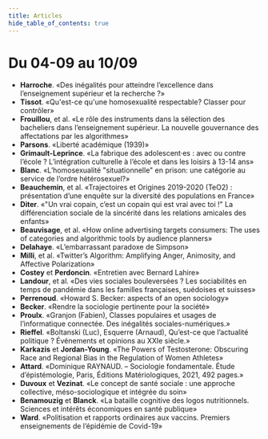 ```yaml
---
title: Articles
hide_table_of_contents: true
---
```


# Du 04-09 au 10/09

* **Harroche**. «Des inégalités pour atteindre l’excellence dans l’enseignement supérieur et la recherche ?»
* **Tissot**. «Qu'est-ce qu'une homosexualité respectable? Classer pour contrôler»
* **Frouillou**, et al. «Le rôle des instruments dans la sélection des bacheliers dans l’enseignement supérieur. La nouvelle gouvernance des affectations par les algorithmes»
* **Parsons**. «Liberté académique (1939)»
* **Grimault-Leprince**. «La fabrique des adolescent·es : avec ou contre l’école ? L’intégration culturelle à l’école et dans les loisirs à 13-14 ans»
* **Blanc**. «L’homosexualité "situationnelle" en prison: une catégorie au service de l’ordre hétérosexuel?»
* **Beauchemin**, et al. «Trajectoires et Origines 2019-2020 (TeO2) : présentation d’une enquête sur la diversité des populations en France»
* **Diter**. «"Un vrai copain, c’est un copain qui est vrai avec toi !" La différenciation sociale de la sincérité dans les relations amicales des enfants»
* **Beauvisage**, et al. «How online advertising targets consumers: The uses of categories and algorithmic tools by audience planners»
* **Delahaye**. «L’embarrassant paradoxe de Simpson»
* **Milli**, et al. «Twitter’s Algorithm: Amplifying Anger, Animosity, and Affective Polarization»
* **Costey** et **Perdoncin**. «Entretien avec Bernard Lahire»
* **Landour**, et al. «Des vies sociales bouleversées ? Les sociabilités en temps de pandémie dans les familles françaises, suédoises et suisses»
* **Perrenoud**. «Howard S. Becker: aspects of an open sociology»
* **Becker**. «Rendre la sociologie pertinente pour la société»
* **Proulx**. «Granjon (Fabien), Classes populaires et usages de l’informatique connectée. Des inégalités sociales-numériques.»
* **Rieffel**. «Boltanski (Luc), Esquerre (Arnaud), Qu’est-ce que l’actualité politique ? Événements et opinions au XXIe siècle.»
* **Karkazis** et **Jordan-Young**. «The Powers of Testosterone: Obscuring Race and Regional Bias in the Regulation of Women Athletes»
* **Attard**. «Dominique RAYNAUD. – Sociologie fondamentale. Étude d’épistémologie, Paris, Éditions Matériologiques, 2021, 492 pages.»
* **Duvoux** et **Vezinat**. «Le concept de santé sociale : une approche collective, méso-sociologique et intégrée du soin»
* **Benamouzig** et **Blanck**. «La bataille cognitive des logos nutritionnels. Sciences et intérêts économiques en santé publique»
* **Ward**. «Politisation et rapports ordinaires aux vaccins. Premiers enseignements de l’épidémie de Covid-19»
